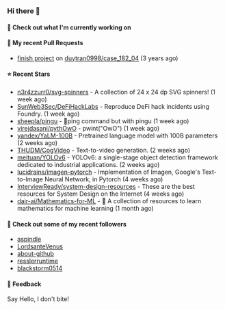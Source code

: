 ### Hi there 👋

#### 👷 Check out what I'm currently working on

#### 🔨 My recent Pull Requests

- [finish project](https://github.com/duytran0998/case_182_04/pull/1) on [duytran0998/case_182_04](https://github.com/duytran0998/case_182_04) (3 years ago)

#### ⭐ Recent Stars

- [n3r4zzurr0/svg-spinners](https://github.com/n3r4zzurr0/svg-spinners) - A collection of 24 x 24 dp SVG spinners! (1 week ago)
- [SunWeb3Sec/DeFiHackLabs](https://github.com/SunWeb3Sec/DeFiHackLabs) - Reproduce DeFi hack incidents using Foundry. (1 week ago)
- [sheepla/pingu](https://github.com/sheepla/pingu) - 🐧ping command but with pingu (1 week ago)
- [virejdasani/pythOwO](https://github.com/virejdasani/pythOwO) - pwint(&#34;OwO&#34;) (1 week ago)
- [yandex/YaLM-100B](https://github.com/yandex/YaLM-100B) - Pretrained language model with 100B parameters (2 weeks ago)
- [THUDM/CogVideo](https://github.com/THUDM/CogVideo) - Text-to-video generation.  (2 weeks ago)
- [meituan/YOLOv6](https://github.com/meituan/YOLOv6) - YOLOv6: a single-stage object detection framework dedicated to industrial applications. (2 weeks ago)
- [lucidrains/imagen-pytorch](https://github.com/lucidrains/imagen-pytorch) - Implementation of Imagen, Google&#39;s Text-to-Image Neural Network, in Pytorch (4 weeks ago)
- [InterviewReady/system-design-resources](https://github.com/InterviewReady/system-design-resources) - These are the best resources for System Design on the Internet (4 weeks ago)
- [dair-ai/Mathematics-for-ML](https://github.com/dair-ai/Mathematics-for-ML) - 🧮  A collection of resources to learn mathematics for machine learning (1 month ago)

#### 👯 Check out some of my recent followers

- [aspindle](https://github.com/aspindle)
- [LordsanteVenus](https://github.com/LordsanteVenus)
- [about-github](https://github.com/about-github)
- [resslerruntime](https://github.com/resslerruntime)
- [blackstorm0514](https://github.com/blackstorm0514)

#### 💬 Feedback

Say Hello, I don't bite!